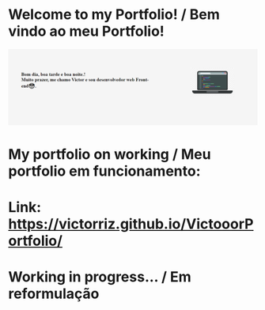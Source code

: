 # Welcome to my Portfolio! / Bem vindo ao meu Portfolio!

<img src="images/Portfolio.PNG">

# My portfolio on working / Meu portfolio em funcionamento:
# Link: https://victorriz.github.io/VictooorPortfolio/

# Working in progress... / Em reformulação